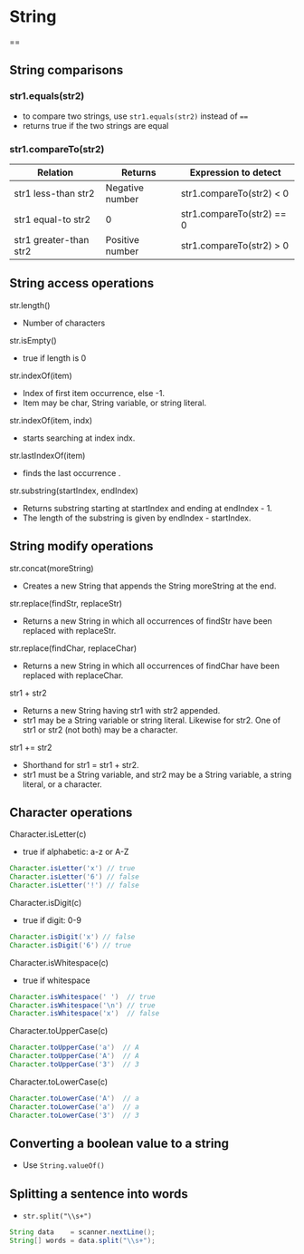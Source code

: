 # String

==

## String comparisons

### str1.equals(str2)

- to compare two strings, use `str1.equals(str2)` instead of `==`
- returns true if the two strings are equal

### str1.compareTo(str2)

|Relation    |Returns |Expression to detect|
|---|---|---|
|str1 less-than str2    |Negative number |str1.compareTo(str2) < 0  |
|str1 equal-to str2     |0               |str1.compareTo(str2) == 0 |
|str1 greater-than str2 |Positive number |str1.compareTo(str2) > 0  |


## String access operations

str.length() 
- Number of characters    

str.isEmpty()
- true if length is 0 

str.indexOf(item)
- Index of first item occurrence, else -1. 
- Item may be char, String variable, or string literal. 

str.indexOf(item, indx)
- starts searching at index indx.

str.lastIndexOf(item)
- finds the last occurrence .   

str.substring(startIndex, endIndex)
- Returns substring starting at startIndex and ending at endIndex - 1.
- The length of the substring is given by endIndex - startIndex.


## String modify operations

str.concat(moreString) 
- Creates a new String that appends the String moreString at the end.

str.replace(findStr, replaceStr)
- Returns a new String in which all occurrences of findStr have been replaced with replaceStr.

str.replace(findChar, replaceChar)
- Returns a new String in which all occurrences of findChar have been replaced with replaceChar.

str1 + str2 
- Returns a new String having str1 with str2 appended. 
- str1 may be a String variable or string literal. Likewise for str2. One of str1 or str2 (not both) may be a character.

str1 += str2 
- Shorthand for str1 = str1 + str2. 
- str1 must be a String variable, and str2 may be a String variable, a string literal, or a character.

## Character operations

Character.isLetter(c)
- true if alphabetic: a-z or A-Z
```java
Character.isLetter('x') // true
Character.isLetter('6') // false
Character.isLetter('!') // false
```

Character.isDigit(c)
- true if digit: 0-9
```java
Character.isDigit('x') // false
Character.isDigit('6') // true
```

Character.isWhitespace(c)
- true if whitespace
```java
Character.isWhitespace(' ')  // true
Character.isWhitespace('\n') // true
Character.isWhitespace('x')  // false
```

Character.toUpperCase(c) 
```java
Character.toUpperCase('a')  // A
Character.toUpperCase('A')  // A
Character.toUpperCase('3')  // 3
```

Character.toLowerCase(c)
```java
Character.toLowerCase('A')  // a
Character.toLowerCase('a')  // a
Character.toLowerCase('3')  // 3
```

## Converting a boolean value to a string
- Use `String.valueOf()`

## Splitting a sentence into words
- `str.split("\\s+")`

```java
String data    = scanner.nextLine();
String[] words = data.split("\\s+");

```
